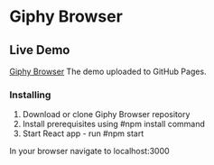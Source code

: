 # Giphy Browser

## Live Demo

[Giphy Browser](https://taubeyana.github.io/giphy/) 
The demo uploaded to GitHub Pages.



### Installing

1. Download or clone Giphy Browser repository
2. Install prerequisites using #npm install command
3. Start React app - run #npm start

In your browser navigate to localhost:3000
